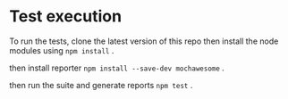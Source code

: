 
# Test execution
To run the tests, clone the latest version of this repo then install the node modules using 
```npm install``` . 

then install reporter
```npm install --save-dev mochawesome``` .

then run the suite and generate reports
  ```npm test``` .

